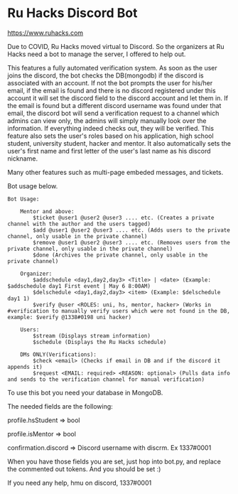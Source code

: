 # Ru Hacks Discord Bot
https://www.ruhacks.com


Due to COVID, Ru Hacks moved virtual to Discord. So the organizers at Ru Hacks need a bot to manage the server, I offered to help out.


This features a fully automated verification system. As soon as the user joins the discord, the bot checks the DB(mongodb) if the discord is associated with an account. If not the bot prompts the user for his/her email, if the email is found and there is no discord registered under this account it will set the discord field to the discord account and let them in. If the email is found but a different discord username was found under that email, the discord bot will send a verification request to a channel which admins can view only, the admins will simply manually look over the information. If everything indeed checks out, they will be verified. This feature also sets the user's roles based on his application, high school student, university student, hacker and mentor. It also automatically sets the user's first name and first letter of the user's last name as his discord nickname. 


Many other features such as multi-page embeded messages, and tickets.


Bot usage below. 


```
Bot Usage:

	Mentor and above:
		$ticket @user1 @user2 @user3 .... etc. (Creates a private channel with the author and the users tagged)
		$add @user1 @user2 @user3 .... etc. (Adds users to the private channel, only usable in the private channel)
		$remove @user1 @user2 @user3 .... etc. (Removes users from the private channel, only usable in the private channel)
		$done (Archives the private channel, only usable in the private channel)

	Organizer:
		$addschedule <day1,day2,day3> <Title> | <date> (Example: $addschedule day1 First event | May 6 8:00AM)
		$delschedule <day1,day2,day3> <item> (Example: $delschedule day1 1)
		$verify @user <ROLES: uni, hs, mentor, hacker> (Works in #verification to manually verify users which were not found in the DB, example: $verify @1338#0198 uni hacker)

	Users:
		$stream (Displays stream information)
		$schedule (Displays the Ru Hacks schedule)

	DMs ONLY(Verifications):
		$check <email> (Checks if email in DB and if the discord it appends it)
		$request <EMAIL: required> <REASON: optional> (Pulls data info and sends to the verification channel for manual verification)
```

To use this bot you need your database in MongoDB. 

The needed fields are the following:

profile.hsStudent => bool

profile.isMentor => bool

confirmation.discord => Discord username with discrm. Ex 1337#0001






When you have those fields you are set, just hop into bot.py, and replace the commented out tokens. And you should be set :)

If you need any help, hmu on discord, 1337#0001


